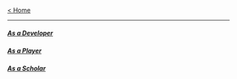 
[< Home](https://amanlikeair.github.io/Charles_SHI_Blog/) 

-------------------

##### [As a Developer](./AsDeveloper.html)

##### [As a Player](./AsPlayer.html)

##### [As a Scholar](./AsScholar.html)
